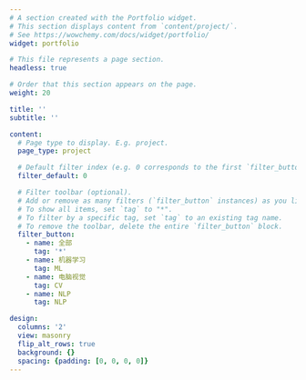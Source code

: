 ```yaml
---
# A section created with the Portfolio widget.
# This section displays content from `content/project/`.
# See https://wowchemy.com/docs/widget/portfolio/
widget: portfolio

# This file represents a page section.
headless: true

# Order that this section appears on the page.
weight: 20

title: ''
subtitle: ''

content:
  # Page type to display. E.g. project.
  page_type: project

  # Default filter index (e.g. 0 corresponds to the first `filter_button` instance below).
  filter_default: 0

  # Filter toolbar (optional).
  # Add or remove as many filters (`filter_button` instances) as you like.
  # To show all items, set `tag` to "*".
  # To filter by a specific tag, set `tag` to an existing tag name.
  # To remove the toolbar, delete the entire `filter_button` block.
  filter_button:
    - name: 全部
      tag: '*'
    - name: 机器学习
      tag: ML
    - name: 电脑视觉
      tag: CV
    - name: NLP
      tag: NLP

design:
  columns: '2'
  view: masonry
  flip_alt_rows: true
  background: {}
  spacing: {padding: [0, 0, 0, 0]}
---
```

